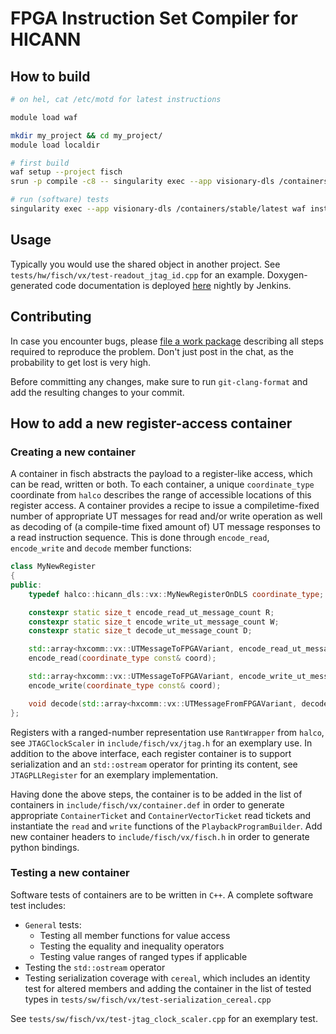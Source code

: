 # FPGA Instruction Set Compiler for HICANN

## How to build

```bash
# on hel, cat /etc/motd for latest instructions

module load waf

mkdir my_project && cd my_project/
module load localdir

# first build
waf setup --project fisch
srun -p compile -c8 -- singularity exec --app visionary-dls /containers/stable/latest waf configure install --test-execnone

# run (software) tests
singularity exec --app visionary-dls /containers/stable/latest waf install --test-execall
```

## Usage

Typically you would use the shared object in another project.
See `tests/hw/fisch/vx/test-readout_jtag_id.cpp` for an example.
Doxygen-generated code documentation is deployed [here](https://jenkins.bioai.eu/job/bld_nightly-fisch/Documentation_20_28fisch_29/) nightly by Jenkins.

## Contributing

In case you encounter bugs, please [file a work package](https://brainscales-r.kip.uni-heidelberg.de/projects/fisch/work_packages/) describing all steps required to reproduce the problem.
Don't just post in the chat, as the probability to get lost is very high.

Before committing any changes, make sure to run `git-clang-format` and add the resulting changes to your commit.

## How to add a new register-access container

### Creating a new container

A container in fisch abstracts the payload to a register-like access, which can be read, written or both.
To each container, a unique `coordinate_type` coordinate from `halco` describes the range of accessible locations of this register access.
A container provides a recipe to issue a compiletime-fixed number of appropriate UT messages for read and/or write operation as well as decoding of (a compile-time fixed amount of) UT message responses to a read instruction sequence.
This is done through `encode_read`, `encode_write` and `decode` member functions:
```cpp
class MyNewRegister
{
public:
    typedef halco::hicann_dls::vx::MyNewRegisterOnDLS coordinate_type;

    constexpr static size_t encode_read_ut_message_count R;
    constexpr static size_t encode_write_ut_message_count W;
    constexpr static size_t decode_ut_message_count D;

    std::array<hxcomm::vx::UTMessageToFPGAVariant, encode_read_ut_message_count>
    encode_read(coordinate_type const& coord);

    std::array<hxcomm::vx::UTMessageToFPGAVariant, encode_write_ut_message_count>
    encode_write(coordinate_type const& coord);

    void decode(std::array<hxcomm::vx::UTMessageFromFPGAVariant, decode_ut_message_count> const& messages);
};
```

Registers with a ranged-number representation use `RantWrapper` from `halco`, see `JTAGClockScaler` in `include/fisch/vx/jtag.h` for an exemplary use.
In addition to the above interface, each register container is to support serialization and an `std::ostream` operator for printing its content, see `JTAGPLLRegister` for an exemplary implementation.

Having done the above steps, the container is to be added in the list of containers in `include/fisch/vx/container.def` in order to generate appropriate `ContainerTicket` and `ContainerVectorTicket` read tickets and instantiate the `read` and `write` functions of the `PlaybackProgramBuilder`.
Add new container headers to `include/fisch/vx/fisch.h` in order to generate python bindings.

### Testing a new container

Software tests of containers are to be written in `C++`. A complete software test includes:
* `General` tests:
  - Testing all member functions for value access
  - Testing the equality and inequality operators
  - Testing value ranges of ranged types if applicable
* Testing the `std::ostream` operator
* Testing serialization coverage with `cereal`, which includes an identity test for altered members and adding the container in the list of tested types in `tests/sw/fisch/vx/test-serialization_cereal.cpp`

See `tests/sw/fisch/vx/test-jtag_clock_scaler.cpp` for an exemplary test.
